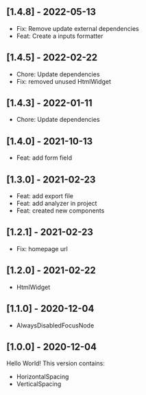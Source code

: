 ## [1.4.8] - 2022-05-13

- Fix: Remove update external dependencies
- Feat: Create a inputs formatter

## [1.4.5] - 2022-02-22

- Chore: Update dependencies
- Fix: removed unused HtmlWidget

## [1.4.3] - 2022-01-11

- Chore: Update dependencies

## [1.4.0] - 2021-10-13

- Feat: add form field

## [1.3.0] - 2021-02-23

- Feat: add export file
- Feat: add analyzer in project
- Feat: created new components

## [1.2.1] - 2021-02-23

- Fix: homepage url

## [1.2.0] - 2021-02-22

- HtmlWidget

## [1.1.0] - 2020-12-04

- AlwaysDisabledFocusNode

## [1.0.0] - 2020-12-04

Hello World! This version contains:

- HorizontalSpacing
- VerticalSpacing
